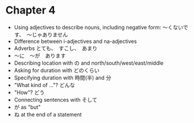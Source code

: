 # Chapter 4

- Using adjectives to describe nouns, including negative form: ～くないです、　～じゃありません
- Difference between i-adjectives and na-adjectives
- Adverbs とても、　すこし、　あまり
- ～に　～が　あります
- Describing location with の and north/south/west/east/middle
- Asking for duration with どのくらい
- Specifying duration with 時間(半) and 分
- "What kind of ..."? どんな
- "How"? どう
- Connecting sentences with そして
- が as "but"
- ね at the end of a statement
